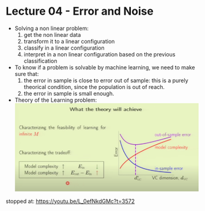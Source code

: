 # Lecture 04 - Error and Noise

- Solving a non linear problem:
    1. get the non linear data
    2. transform it to a linear configuration
    3. classify in a linear configuration
    4. interpret in a non linear configuration based on the previous classification
- To know if a problem is solvable by machine learning, we need to make sure that: 
    1. the error in sample is close to error out of sample: this is a purely theorical condition, since the population is out of reach.
    2. the error in sample is small enough.
- Theory of the Learning problem:
![Theory of the Learning problem](./img/theory.PNG "teste")

stopped at:
https://youtu.be/L_0efNkdGMc?t=3572